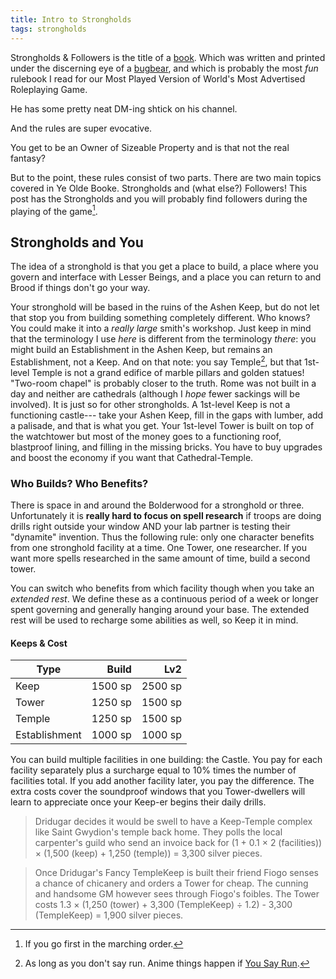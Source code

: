 ```yaml
---
title: Intro to Strongholds
tags: strongholds
---
```


Strongholds & Followers is the title of a [book].
Which was written and printed under the discerning eye of a [bugbear],
and which is probably the most _fun_ rulebook I read for our Most Played Version of World's Most Advertised Roleplaying Game.

He has some pretty neat DM-ing shtick on his channel.

And the rules are super evocative.

You get to be an Owner of Sizeable Property
and is that not the real fantasy?

But to the point, these rules consist of two parts.
There are two main topics covered in Ye Olde Booke.
Strongholds and (what else?) Followers!
This post has the Strongholds
and you will probably find followers during the playing of the game[^march].

## Strongholds and You

The idea of a stronghold is that you get
a place to build,
a place where you govern and interface with Lesser Beings,
and a place you can return to and Brood if things don't go your way.

Your stronghold will be based in the ruins of the Ashen Keep,
but do not let that stop you from building something completely different.
Who knows?
You could make it into a _really large_ smith's workshop.
Just keep in mind that the terminology I use _here_ is different from the terminology _there_:
you might build an Establishment in the Ashen Keep,
but remains an Establishment, not a Keep.
And on that note:
you say Temple[^run],
but that 1st-level Temple is not a grand edifice of marble pillars and golden statues!
"Two-room chapel" is probably closer to the truth.
Rome was not built in a day
and neither are cathedrals (although I _hope_ fewer sackings will be involved).
It is just so for other strongholds.
A 1st-level Keep is not a functioning castle---
take your Ashen Keep, fill in the gaps with lumber, add a palisade, and that is what you get.
Your 1st-level Tower is built on top of the watchtower
but most of the money goes to a functioning roof, blastproof lining, and filling in the missing bricks.
You have to buy upgrades and boost the economy if you want that Cathedral-Temple.

### Who Builds? Who Benefits?

There is space in and around the Bolderwood for a stronghold or three.
Unfortunately it is **really hard to focus on spell research**
if troops are doing drills right outside your window
AND your lab partner is testing their "dynamite" invention.
Thus the following rule:
only one character benefits from one stronghold facility at a time.
One Tower, one researcher.
If you want more spells researched in the same amount of time,
build a second tower.

You can switch who benefits from which facility though when you take an _extended rest_.
We define these as a continuous period of a week or longer spent governing
and generally hanging around your base.
The extended rest will be used to recharge some abilities as well,
so Keep it in mind.

#### Keeps & Cost

| Type          |   Build |     Lv2 |
| ------------- | ------: | ------: |
| Keep          | 1500 sp | 2500 sp |
| Tower         | 1250 sp | 1500 sp |
| Temple        | 1250 sp | 1500 sp |
| Establishment | 1000 sp | 1000 sp |

You can build multiple facilities in one building: the Castle.
You pay for each facility separately
plus a surcharge equal to 10% times the number of facilities total.
If you add another facility later, you pay the difference.
The extra costs cover the soundproof windows
that you Tower-dwellers will learn to appreciate once your Keep-er begins their daily drills.

> Dridugar decides it would be swell to have a Keep-Temple complex
> like Saint Gwydion's temple back home.
> They polls the local carpenter's guild who send an invoice back
> for (1 + 0.1 &times; 2 (facilities)) &times; (1,500 (keep) + 1,250 (temple)) = 3,300 silver pieces.

> Once Dridugar's Fancy TempleKeep is built
> their friend Fiogo senses a chance of chicanery and orders a Tower for cheap.
> The cunning and handsome GM however sees through Fiogo's foibles.
> The Tower costs 1.3 &times; (1,250 (tower) + 3,300 (TempleKeep) &divide; 1.2) - 3,300 (TempleKeep) = 1,900 silver pieces.

[book]: https://shop.mcdmproductions.com/collections/strongholds-followers-books/products/strongholds-followers-hardcover
[bugbear]: https://www.youtube.com/@mcolville

[^run]:
    As long as you don't say run.
    Anime things happen if [You Say Run](https://www.youtube.com/watch?v=iYZIUtDAFIw).

[^march]: If you go first in the marching order.

